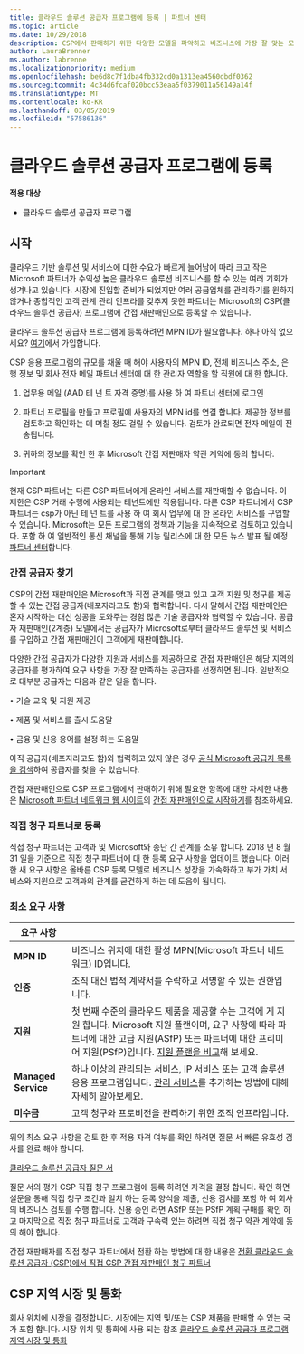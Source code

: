 ```yaml
---
title: 클라우드 솔루션 공급자 프로그램에 등록 | 파트너 센터
ms.topic: article
ms.date: 10/29/2018
description: CSP에서 판매하기 위한 다양한 모델을 파악하고 비즈니스에 가장 잘 맞는 모델 결정
author: LauraBrenner
ms.author: labrenne
ms.localizationpriority: medium
ms.openlocfilehash: be6d8c7f1dba4fb332cd0a1313ea4560dbdf0362
ms.sourcegitcommit: 4c34d6fcaf020bcc53eaa5f0379011a56149a14f
ms.translationtype: MT
ms.contentlocale: ko-KR
ms.lasthandoff: 03/05/2019
ms.locfileid: "57586136"
---
```

# <a name="enroll-in-the-cloud-solution-provider-program"></a>클라우드 솔루션 공급자 프로그램에 등록

**적용 대상**

- 클라우드 솔루션 공급자 프로그램  


## <a name="get-started"></a>시작

클라우드 기반 솔루션 및 서비스에 대한 수요가 빠르게 늘어남에 따라 크고 작은 Microsoft 파트너가 수익성 높은 클라우드 솔루션 비즈니스를 할 수 있는 여러 기회가 생겨나고 있습니다. 시장에 진입할 준비가 되었지만 여러 공급업체를 관리하기를 원하지 않거나 종합적인 고객 관계 관리 인프라를 갖추지 못한 파트너는 Microsoft의 CSP(클라우드 솔루션 공급자) 프로그램에 간접 재판매인으로 등록할 수 있습니다.

클라우드 솔루션 공급자 프로그램에 등록하려먼 MPN ID가 필요합니다. 하나 아직 없으세요? [여기](https://epe.mspartner.microsoft.com/EPE/portal/en-US?partnerid=)에서 가입합니다.

CSP 응용 프로그램의 규모를 채울 때 해야 사용자의 MPN ID, 전체 비즈니스 주소, 은행 정보 및 회사 전자 메일 파트너 센터에 대 한 관리자 역할을 할 직원에 대 한 합니다.

1. 업무용 메일 (AAD 테 넌 트 자격 증명)를 사용 하 여 파트너 센터에 로그인

2. 파트너 프로필을 만들고 프로필에 사용자의 MPN id를 연결 합니다.
제공한 정보를 검토하고 확인하는 데 며칠 정도 걸릴 수 있습니다. 검토가 완료되면 전자 메일이 전송됩니다.

3. 귀하의 정보를 확인 한 후 Microsoft 간접 재판매자 약관 계약에 동의 합니다.

> [!IMPORTANT]  
> 현재 CSP 파트너는 다른 CSP 파트너에게 온라인 서비스를 재판매할 수 없습니다. 이 제한은 CSP 거래 수행에 사용되는 테넌트에만 적용됩니다. 다른 CSP 파트너에서 CSP 파트너는 csp가 아닌 테 넌 트를 사용 하 여 회사 업무에 대 한 온라인 서비스를 구입할 수 있습니다. Microsoft는 모든 프로그램의 정책과 기능을 지속적으로 검토하고 있습니다. 포함 하 여 일반적인 통신 채널을 통해 기능 릴리스에 대 한 모든 뉴스 발표 될 예정 [파트너 센터](https://partner.microsoft.com/en-us/pcv/announcements)합니다.

### <a name="find-an-indirect-provider"></a>간접 공급자 찾기

CSP의 간접 재판매인은 Microsoft과 직접 관계를 맺고 있고 고객 지원 및 청구를 제공할 수 있는 간접 공급자(배포자라고도 함)와 협력합니다. 다시 말해서 간접 재판매인은 혼자 시작하는 대신 성공을 도와주는 경험 많은 기술 공급자와 협력할 수 있습니다. 공급자 재판매인(2계층) 모델에서는 공급자가 Microsoft로부터 클라우드 솔루션 및 서비스를 구입하고 간접 재판매인이 고객에게 재판매합니다.

다양한 간접 공급자가 다양한 지원과 서비스를 제공하므로 간접 재판매인은 해당 지역의 공급자를 평가하여 요구 사항을 가장 잘 만족하는 공급자를 선정하면 됩니다. 일반적으로 대부분 공급자는 다음과 같은 일을 합니다. 

• 기술 교육 및 지원 제공

• 제품 및 서비스를 출시 도움말 

• 금융 및 신용 용어를 설정 하는 도움말

아직 공급자(배포자라고도 함)와 협력하고 있지 않은 경우 [공식 Microsoft 공급자 목록을 검색](https://partnercenter.microsoft.com/partner/find-a-provider)하여 공급자를 찾을 수 있습니다.

간접 재판매인으로 CSP 프로그램에서 판매하기 위해 필요한 항목에 대한 자세한 내용은 [Microsoft 파트너 네트워크 웹 사이트](https://partner.microsoft.com/)의 [간접 재판매인으로 시작하기](https://partner.microsoft.com/cloud-solution-provider/whats-required)를 참조하세요. 



### <a name="enroll-as-a-direct-bill-partner"></a>직접 청구 파트너로 등록

직접 청구 파트너는 고객과 및 Microsoft와 종단 간 관계를 소유 합니다. 2018 년 8 월 31 일을 기준으로 직접 청구 파트너에 대 한 등록 요구 사항을 업데이트 했습니다. 이러한 새 요구 사항은 올바른 CSP 등록 모델로 비즈니스 성장을 가속화하고 부가 가치 서비스와 지원으로 고객과의 관계를 굳건하게 하는 데 도움이 됩니다. 

### <a name="minimum-requirements"></a>최소 요구 사항

|**요구 사항**|                             |
|--------------------------------|--------------------------------------------------------------|
|**MPN ID**   |비즈니스 위치에 대한 활성 MPN(Microsoft 파트너 네트워크) ID입니다.    |
|**인증**   |조직 대신 법적 계약서를 수락하고 서명할 수 있는 권한입니다.|
|**지원**   |첫 번째 수준의 클라우드 제품을 제공할 수는 고객에 게 지원 합니다. Microsoft 지원 플랜이며, 요구 사항에 따라 파트너에 대한 고급 지원(ASfP) 또는 파트너에 대한 프리미어 지원(PSfP)입니다. [지원 플랜을 비교](https://partner.microsoft.com/en-US/support/partnersupport)해 보세요. |
|**Managed Service**   |하나 이상의 관리되는 서비스, IP 서비스 또는 고객 솔루션 응용 프로그램입니다. [관리 서비스](https://partner.microsoft.com/en-US/business-opportunities/managed-services-provider)를 추가하는 방법에 대해 자세히 알아보세요.|
|**미수금** |고객 청구와 프로비전을 관리하기 위한 조직 인프라입니다. 


위의 최소 요구 사항을 검토 한 후 적용 자격 여부를 확인 하려면 질문 서 빠른 유효성 검사를 완료 해야 합니다. 

[클라우드 솔루션 공급자 질문 서](https://partner.microsoft.com/cloud-solution-provider/assessment)

질문 서의 평가 CSP 직접 청구 프로그램에 등록 하려면 자격을 결정 합니다. 확인 하면 설문을 통해 직접 청구 조건과 일치 하는 등록 양식을 제출, 신용 검사를 포함 하 여 회사의 비즈니스 검토를 수행 합니다. 신용 승인 라면 ASfP 또는 PSfP 계획 구매를 확인 하 고 마지막으로 직접 청구 파트너로 고객과 구속력 있는 하려면 직접 청구 약관 계약에 동의 해야 합니다.

간접 재판매자를 직접 청구 파트너에서 전환 하는 방법에 대 한 내용은 [전환 클라우드 솔루션 공급자 (CSP)에서 직접 CSP 간접 재판매인 청구 파트너](transition-direct-to-indirect.md)

## <a name="csp-regional-markets-and-currencies"></a>CSP 지역 시장 및 통화

회사 위치에 시장을 결정합니다. 시장에는 지역 및/또는 CSP 제품을 판매할 수 있는 국가 포함 합니다. 시장 위치 및 통화에 사용 되는 참조 [클라우드 솔루션 공급자 프로그램 지역 시장 및 통화](regional-authorization-overview.md)




